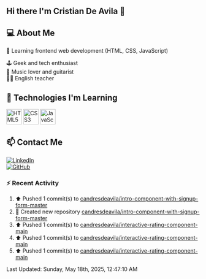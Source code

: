 ## Hi there I'm Cristian De Avila 👋

## 💻 About Me  
🎯 Learning frontend web development (HTML, CSS, JavaScript) 

🕹️ Geek and tech enthusiast   
🎸 Music lover and guitarist  
🧑‍🏫 English teacher  

## 🚀 Technologies I'm Learning  
<p align="left">
  <img src="https://cdn.jsdelivr.net/gh/devicons/devicon/icons/html5/html5-original.svg" alt="HTML5" width="40" height="40"/>
  <img src="https://cdn.jsdelivr.net/gh/devicons/devicon/icons/css3/css3-original.svg" alt="CSS3" width="40" height="40"/>
  <img src="https://cdn.jsdelivr.net/gh/devicons/devicon/icons/javascript/javascript-original.svg" alt="JavaScript" width="40" height="40"/>
</p>

## 📫 Contact Me  
[![LinkedIn](https://img.shields.io/badge/LinkedIn-0077B5?style=for-the-badge&logo=linkedin&logoColor=white)](https://www.linkedin.com/in/cristiandeavilacd/)  
[![GitHub](https://img.shields.io/badge/GitHub-181717?style=for-the-badge&logo=github&logoColor=white)](https://github.com/candresdeavila)  

### :zap: Recent Activity
<!--RECENT_ACTIVITY:start-->
1. ⬆️ Pushed 1 commit(s) to [candresdeavila/intro-component-with-signup-form-master](https://github.com/candresdeavila/intro-component-with-signup-form-master)<br>
2. 📔 Created new repository [candresdeavila/intro-component-with-signup-form-master](https://github.com/candresdeavila/intro-component-with-signup-form-master)<br>
3. ⬆️ Pushed 1 commit(s) to [candresdeavila/interactive-rating-component-main](https://github.com/candresdeavila/interactive-rating-component-main)<br>
4. ⬆️ Pushed 1 commit(s) to [candresdeavila/interactive-rating-component-main](https://github.com/candresdeavila/interactive-rating-component-main)<br>
5. ⬆️ Pushed 1 commit(s) to [candresdeavila/interactive-rating-component-main](https://github.com/candresdeavila/interactive-rating-component-main)<br>
<!--RECENT_ACTIVITY:end-->
<!--RECENT_ACTIVITY:last_update-->
Last Updated: Sunday, May 18th, 2025, 12:47:10 AM
<!--RECENT_ACTIVITY:last_update_end-->
